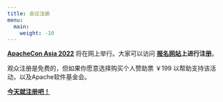 ```yaml
---
title: 会议注册
menu:
  main:
    weight: -10
---
```

**[ApacheCon Asia 2022](https://apachecon.com/acasia2022/zh/)** 将在网上举行。大家可以访问 **[报名网站](https://www.bagevent.com/event/8216270)上进行注册**。

观众注册是免费的，但如果你愿意选择购买个人赞助票 ￥199 以帮助支持该活动，以及Apache软件基金会。

**[今天就注册吧！](https://www.bagevent.com/event/8216270)**
